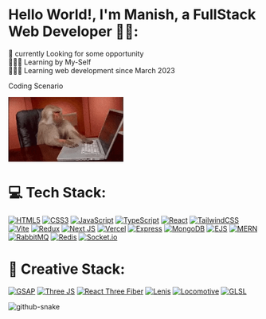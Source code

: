<!-- <img src="./project2.png" alt="GitHub Banner" width="100%" /> -->

# Hello World!, I'm Manish, a FullStack Web Developer 👋🏼:
🛜 currently Looking for some opportunity<br>👨🏼‍🎓 Learning by My-Self<br>👨🏼‍💻 Learning web development since March 2023

Coding Scenario
<!--<div style='display:flex;width:100%;flex-wrap:wrap'><img style='height:130px' src='coder.gif' />
<img style='height:130px' src='panther.gif' /></div>-->
<img style='height:130px' src='monkey.gif' />

# 💻 Tech Stack:
[![HTML5](https://img.shields.io/badge/html5-%23E34F26.svg?style=for-the-badge&logo=html5&logoColor=white)](https://developer.mozilla.org/en-US/docs/Web/HTML) [![CSS3](https://img.shields.io/badge/css3-%231572B6.svg?style=for-the-badge&logo=css3&logoColor=white)](https://developer.mozilla.org/en-US/docs/Web/CSS) [![JavaScript](https://img.shields.io/badge/javascript-%23323330.svg?style=for-the-badge&logo=javascript&logoColor=%23F7DF1E)](https://developer.mozilla.org/en-US/docs/Web/JavaScript) [![TypeScript](https://img.shields.io/badge/typescript-%23007ACC.svg?style=for-the-badge&logo=typescript&logoColor=white)](https://www.typescriptlang.org/) [![React](https://img.shields.io/badge/react-%2320232a.svg?style=for-the-badge&logo=react&logoColor=%2361DAFB)](https://react.dev/) [![TailwindCSS](https://img.shields.io/badge/tailwindcss-%2338B2AC.svg?style=for-the-badge&logo=tailwind-css&logoColor=white)](https://tailwindcss.com/) [![Vite](https://img.shields.io/badge/vite-%23646CFF.svg?style=for-the-badge&logo=vite&logoColor=white)](https://vitejs.dev/) [![Redux](https://img.shields.io/badge/redux-%23593d88.svg?style=for-the-badge&logo=redux&logoColor=white)](https://redux.js.org/) [![Next JS](https://img.shields.io/badge/Next-black?style=for-the-badge&logo=next.js&logoColor=white)](https://nextjs.org/) [![Vercel](https://img.shields.io/badge/vercel-%23000000.svg?style=for-the-badge&logo=vercel&logoColor=white)](https://vercel.com/) [![Express](https://img.shields.io/badge/Express-000000?style=for-the-badge&logo=express&logoColor=white)](https://expressjs.com/) [![MongoDB](https://img.shields.io/badge/MongoDB-%234ea94b.svg?style=for-the-badge&logo=mongodb&logoColor=white)](https://www.mongodb.com/) [![EJS](https://img.shields.io/badge/EJS-B4CA65?style=for-the-badge&logo=ejs&logoColor=white)](https://ejs.co/) [![MERN](https://img.shields.io/badge/MERN-000000?style=for-the-badge&logo=mongodb&logoColor=white)](https://www.mongodb.com/mern-stack) [![RabbitMQ](https://img.shields.io/badge/RabbitMQ-FF6600?style=for-the-badge&logo=rabbitmq&logoColor=white)](https://www.rabbitmq.com/) [![Redis](https://img.shields.io/badge/redis-%23DD0031.svg?style=for-the-badge&logo=redis&logoColor=white)](https://redis.io/) [![Socket.io](https://img.shields.io/badge/Socket.io-black?style=for-the-badge&logo=socket.io&badgeColor=010101)](https://socket.io/)

# 🎨 Creative Stack:
[![GSAP](https://img.shields.io/badge/GSAP-88CE02?style=for-the-badge&logo=greensock&logoColor=white)](https://gsap.com/) [![Three JS](https://img.shields.io/badge/Three.js-black?style=for-the-badge&logo=three.js&logoColor=white)](https://threejs.org/) [![React Three Fiber](https://img.shields.io/badge/React%20Three%20Fiber-000000?style=for-the-badge&logo=three.js&logoColor=white)](https://docs.pmnd.rs/react-three-fiber/) [![Lenis](https://img.shields.io/badge/Lenis-000000?style=for-the-badge&logo=https://lenis.studiofreight.com/assets/favicon.png&logoColor=white)](https://lenis.studiofreight.com/) [![Locomotive](https://img.shields.io/badge/Locomotive-000000?style=for-the-badge&logo=https://locomotive.ca/assets/favicon.png&logoColor=white)](https://locomotivemtl.github.io/locomotive-scroll/) [![GLSL](https://img.shields.io/badge/GLSL-5586A4?style=for-the-badge&logo=opengl&logoColor=white)](https://www.khronos.org/opengl/wiki/Core_Language_(GLSL))

<picture>
  <source media="(prefers-color-scheme: dark)" srcset="https://raw.githubusercontent.com/Manishbhai9350/Manishbhai9350/output/github-snake-dark.svg" />
  <source media="(prefers-color-scheme: light)" srcset="https://raw.githubusercontent.com/Manishbhai9350/Manishbhai9350/output/github-snake.svg" />
  <img alt="github-snake" src="https://raw.githubusercontent.com/tobiasmeyhoefer/tobiasmeyhoefer/output/github-snake.svg" />
</picture>
